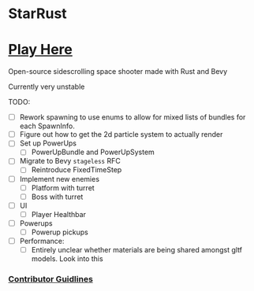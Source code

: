 # StarRust

# [Play Here](https://larsdu.github.io/StarRust/)

Open-source sidescrolling space shooter made with Rust and Bevy

Currently very unstable

TODO:

-   [ ] Rework spawning to use enums to allow for mixed lists of bundles for
        each SpawnInfo.
-   [ ] Figure out how to get the 2d particle system to actually render
-   [ ] Set up PowerUps
    -   [ ] PowerUpBundle and PowerUpSystem
-   [ ] Migrate to Bevy `stageless` RFC
    -   [ ] Reintroduce FixedTimeStep
-   [ ] Implement new enemies
    -   [ ] Platform with turret
    -   [ ] Boss with turret
-   [ ] UI
    -   [ ] Player Healthbar
-   [ ] Powerups
    -   [ ] Powerup pickups
-   [ ] Performance:
    -   [ ] Entirely unclear whether materials are being shared amongst gltf
            models. Look into this

### [Contributor Guidlines](https://github.com/LarsDu/StarRust/blob/main/CONTRIBUTING.md)
